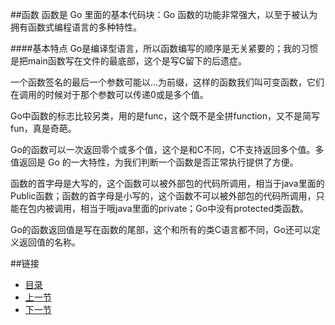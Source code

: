 ##函数
函数是 Go 里面的基本代码块：Go 函数的功能非常强大，以至于被认为拥有函数式编程语言的多种特性。

####基本特点
Go是编译型语言，所以函数编写的顺序是无关紧要的；我的习惯是把main函数写在文件的最底部，这个是写C留下的后遗症。



一个函数签名的最后一个参数可能以...为前缀，这样的函数我们叫可变函数，它们在调用的时候对于那个参数可以传递0或是多个值。

Go中函数的标志比较另类，用的是func，这个既不是全拼function，又不是简写fun，真是奇葩。

Go的函数可以一次返回零个或多个值，这个是和C不同，C不支持返回多个值。多值返回是 Go 的一大特性，为我们判断一个函数是否正常执行提供了方便。

函数的首字母是大写的，这个函数可以被外部包的代码所调用，相当于java里面的Public函数；函数的首字母是小写的，这个函数不可以被外部包的代码所调用，只能在包内被调用，相当于哦java里面的private；Go中没有protected类函数。

Go的函数返回值是写在函数的尾部，这个和所有的类C语言都不同，Go还可以定义返回值的名称。


##链接
- [目录](https://github.com/sunnygocms/gobook/blob/master/menu.md)
- [上一节](https://github.com/sunnygocms/gobook/blob/master/go_lang_base/03.10.md)
- [下一节](https://github.com/sunnygocms/gobook/blob/master/go_lang_base/04.1.1.md)